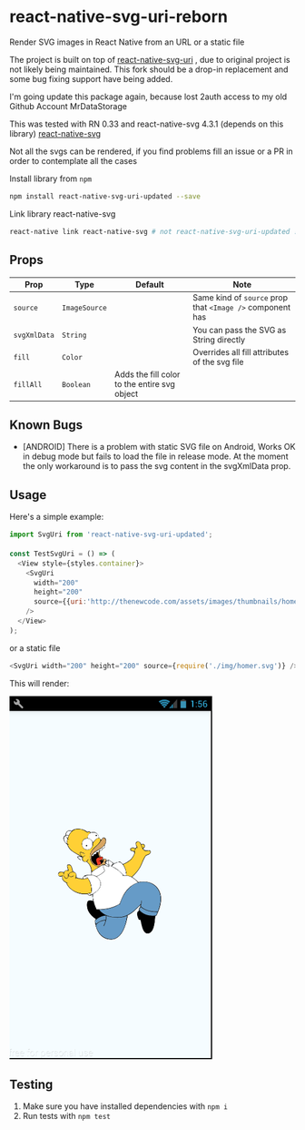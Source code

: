 # react-native-svg-uri-reborn
Render SVG images in React Native from an URL or a static file

The project is built on top of [react-native-svg-uri](https://github.com/vault-development/react-native-svg-uri)
, due to original project is not likely being maintained. This fork should be a drop-in replacement and some bug fixing support have being added.

I'm going update this package again, because lost 2auth access to my old Github Account MrDataStorage

This was tested with RN 0.33 and react-native-svg 4.3.1 (depends on this library)
[react-native-svg](https://github.com/react-native-community/react-native-svg)


Not all the svgs can be rendered, if you find problems fill an issue or a PR in
order to contemplate all the cases

Install library from `npm`

```bash
npm install react-native-svg-uri-updated --save
```

Link library react-native-svg

```bash
react-native link react-native-svg # not react-native-svg-uri-updated !!!
```

## Props

| Prop | Type | Default | Note |
|---|---|---|---|
| `source` | `ImageSource` |  | Same kind of `source` prop that `<Image />` component has
| `svgXmlData` | `String` |  | You can pass the SVG as String directly
| `fill` | `Color` |  | Overrides all fill attributes of the svg file
| `fillAll` | `Boolean` |  Adds the fill color to the entire svg object

## Known Bugs

- [ANDROID] There is a problem with static SVG file on Android,
  Works OK in debug mode but fails to load the file in release mode.
  At the moment the only workaround is to pass the svg content in the svgXmlData prop.

## <a name="Usage">Usage</a>

Here's a simple example:

```javascript
import SvgUri from 'react-native-svg-uri-updated';

const TestSvgUri = () => (
  <View style={styles.container}>
    <SvgUri
      width="200"
      height="200"
      source={{uri:'http://thenewcode.com/assets/images/thumbnails/homer-simpson.svg'}}
    />
  </View>
);
```

or a static file

```javascript
<SvgUri width="200" height="200" source={require('./img/homer.svg')} />
```

This will render:

![Component example](./screenshot/sample.png)

## Testing
1. Make sure you have installed dependencies with `npm i`
2. Run tests with `npm test`
